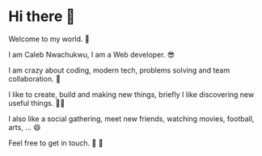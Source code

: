 # Hi there 👋

Welcome to my world. 🤗

I am Caleb Nwachukwu, I am a Web developer. 😎

I am crazy about coding, modern tech, problems solving and team collaboration. 💜

I like to create, build and making new things, briefly I like discovering new useful things. 👨‍💻

I also like a social gathering, meet new friends, watching movies, football, arts, ... 😄

Feel free to get in touch. 🤙 🤝
